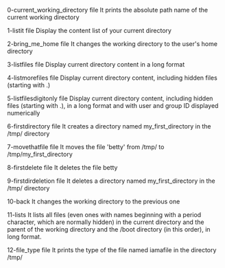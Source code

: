 0-current_working_directory file
It prints the absolute path name of the current working directory

1-listit file
Display the content list of your current directory

2-bring_me_home file
It changes the working directory to the user's home directory

3-listfiles file
Display current directory content in a long format

4-listmorefiles file
Display current directory content, including hidden files (starting with .)

5-listfilesdigitonly file
Display current directory content, including hidden files (starting with .), in a long format and with user and group ID displayed numerically

6-firstdirectory file
It creates a directory named my_first_directory in the /tmp/ directory

7-movethatfile file
It moves the file 'betty' from /tmp/ to /tmp/my_first_directory

8-firstdelete file
It deletes the file betty

9-firstdirdeletion file
It deletes a directory named my_first_directory in the /tmp/ directory

10-back
It changes the working directory to the previous one

11-lists
It lists all files (even ones with names beginning with a period character, which are normally hidden) in the current directory and the parent of the working directory and the /boot directory (in this order), in long format.

12-file_type file
It prints the type of the file named iamafile in the directory /tmp/
